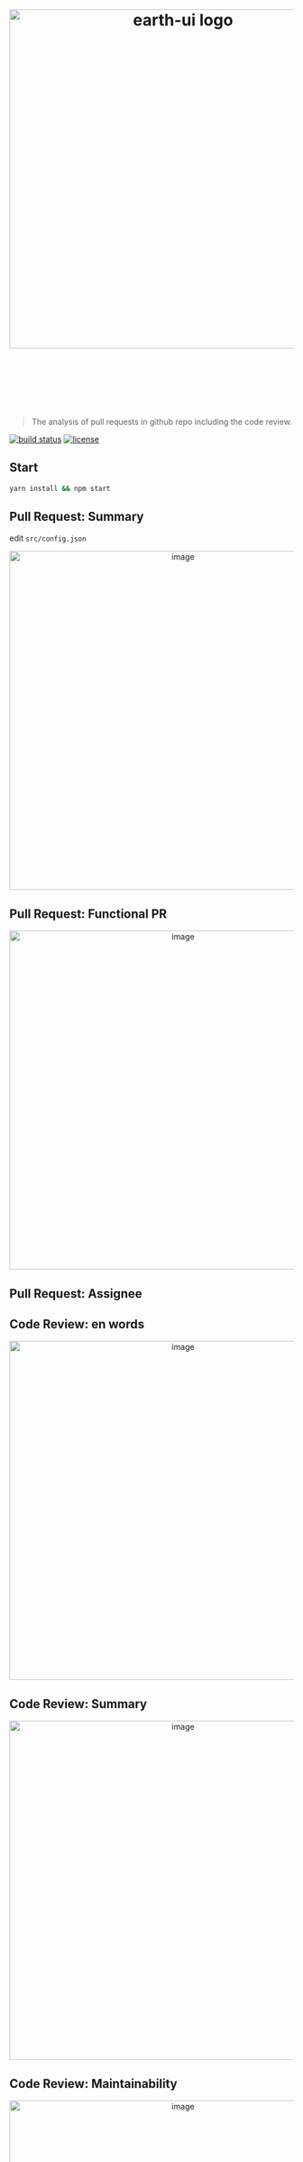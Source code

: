 <h1 align="center">
    <br>
    <br>
    <br>
    <img width="600" src="https://user-images.githubusercontent.com/12554487/53928151-10bb7880-40c4-11e9-8347-e6373348d927.png" alt="earth-ui logo">
    <br>
    <br>
    <br>
    <br>
</h1>

> The analysis of pull requests in github repo including the code review.

[![build status][travis-image]][travis-url]
[![license][license-image]][license-url]

## Start

```bash
yarn install && npm start
```

## Pull Request: Summary

edit `src/config.json`

<p align="center"><img width="600" src="https://user-images.githubusercontent.com/12554487/53710631-3739a380-3e79-11e9-8ec4-e5aa67258f4c.png" alt="image"></p>

## Pull Request: Functional PR

<p align="center"><img width="600" src="https://user-images.githubusercontent.com/12554487/53710781-d2327d80-3e79-11e9-9794-e8586147899c.png" alt="image"></p>

## Pull Request: Assignee


## Code Review: en words

<p align="center"><img width="600" src="https://user-images.githubusercontent.com/12554487/53710843-29385280-3e7a-11e9-8233-3c066d2531dc.png" alt="image"></p>

## Code Review: Summary

<p align="center"><img width="600" src="https://user-images.githubusercontent.com/12554487/53710851-31908d80-3e7a-11e9-9874-caa37713d786.png" alt="image"></p>

## Code Review: Maintainability

<p align="center"><img width="600" src="https://user-images.githubusercontent.com/12554487/53710904-6997d080-3e7a-11e9-97e9-265fdf444524.png" alt="image"></p>

[travis-url]: https://travis-ci.org/muwenzi/github-pr-analysis
[travis-image]: https://img.shields.io/travis/muwenzi/github-pr-analysis/master.svg?style=flat-square
[license-url]: https://github.com/muwenzi/github-pr-analysis/blob/master/LICENSE
[license-image]: https://img.shields.io/github/license/muwenzi/github-pr-analysis.svg?style=flat-square
